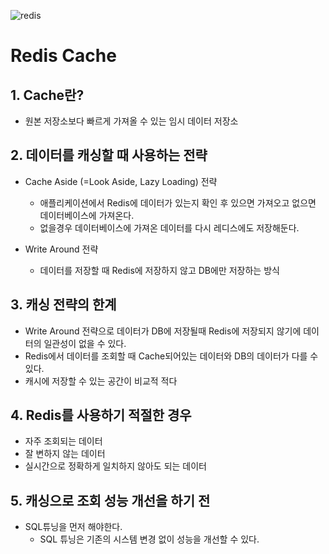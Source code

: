 ![redis](https://github.com/user-attachments/assets/b7b855de-7bcc-403e-9e5f-f11b0ac8a277)

# Redis Cache

## 1. Cache란?
- 원본 저장소보다 빠르게 가져올 수 있는 임시 데이터 저장소

## 2. 데이터를 캐싱할 때 사용하는 전략
- Cache Aside (=Look Aside, Lazy Loading) 전략
    - 애플리케이션에서 Redis에 데이터가 있는지 확인 후 있으면 가져오고 없으면 데이터베이스에 가져온다.
    - 없을경우 데이터베이스에 가져온 데이터를 다시 레디스에도 저장해둔다.

- Write Around 전략
    - 데이터를 저장할 때 Redis에 저장하지 않고 DB에만 저장하는 방식

## 3. 캐싱 전략의 한계
- Write Around 전략으로 데이터가 DB에 저장될때 Redis에 저장되지 않기에 데이터의 일관성이 없을 수 있다.
- Redis에서 데이터를 조회할 때 Cache되어있는 데이터와 DB의 데이터가 다를 수 있다.
- 캐시에 저장할 수 있는 공간이 비교적 적다

## 4. Redis를 사용하기 적절한 경우
- 자주 조회되는 데이터
- 잘 변하지 않는 데이터
- 실시간으로 정확하게 일치하지 않아도 되는 데이터

## 5. 캐싱으로 조회 성능 개선을 하기 전
- SQL튜닝을 먼저 해야한다.
    - SQL 튜닝은 기존의 시스템 변경 없이 성능을 개선할 수 있다.
